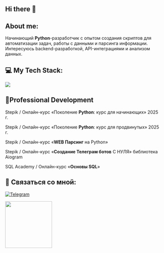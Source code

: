 <div align="left">
  
## Hi there 👋

## About me: 
Начинающий **Python**-разработчик с опытом создания скриптов для автоматизации задач, работы с данными
и парсинга информации. Интересуюсь backend-разработкой, API-интеграциями и анализом данных.


<div align="left">




## 💻 My Tech Stack:
<div alignp="left">
  <a href="https://skillicons.dev">
    <img src="https://skillicons.dev/icons?i=py,mysql,html,fastapi" />
  </a>
</p>
  
## :open_book:Professional Development

<div alignp="left">
  <p>Stepik / Онлайн-курс «Поколение <b>Python</b>: курс для начинающих» 2025 г.
  <p>Stepik / Онлайн-курс «Поколение <b>Python</b>: курс для продвинутых» 2025 г.
  <p>Stepik / Онлайн-курс «<b>WEB Парсинг</b> на Python»
  <p>Stepik / Онлайн-курс «<b>Создание Телеграм ботов</b> С НУЛЯ» библиотека Aiogram
  <p>SQL Academy / Онлайн-курс «<b>Основы SQL</b>»</p>

## :incoming_envelope: Связаться со мной:
[![Telegram](https://img.shields.io/badge/Telegram-2CA5E0?style=for-the-badge&logo=telegram&logoColor=white)](http://t.me/@CatWoolf "Telegram channel")
<div alignp="left">
<img src="https://github.com/user-attachments/assets/d88ceb68-70dd-4d52-8e01-bb5a44e5e687" width="150" colot="while" />




<!--
**Alexey-KryLove/Alexey-KryLove** is a ✨ _special_ ✨ repository because its `README.md` (this file) appears on your GitHub profile.

Here are some ideas to get you started:

- 🔭 I’m currently working on ...
- 🌱 I’m currently learning ...
- 👯 I’m looking to collaborate on ...
- 🤔 I’m looking for help with ...
- 💬 Ask me about ...
- 📫 How to reach me: ...
- 😄 Pronouns: ...
- ⚡ Fun fact: ...
-->
<!-- <details close>
    <summary>Git gist highlights</summary>
    <ul>
        <li>Using badges</li>
        <li>Nested lists</li>
    </ul> -->


